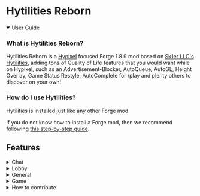 # Hytilities Reborn

<details open>
  <summary>User Guide</summary>

### What is Hytilities Reborn?
Hytilities Reborn is a [Hypixel](https://hypixel.net) focused Forge 1.8.9 mod based on [Sk1er LLC's Hytilities](https://github.com/Sk1erLLC/Hytilities), adding tons of Quality of Life features that
you would want while on Hypixel, such as an Advertisement-Blocker, AutoQueue, AutoGL, Height Overlay, Game Status Restyle, AutoComplete for /play and plenty others to discover on your own! 

### How do I use Hytilities?
Hytilities is installed just like any other Forge mod.

If you do not know how to install a Forge mod, then we recommend following [this step-by-step guide](https://github.com/LizzyMaybeDev/Introduction-to-modding-mc "Credits: LizzyMaybeDev").
## Features
<details>
 <summary>Chat</summary>

## Chat
- **Autocomplete /play Commands** - Allows tab completion of /play commands.
- **Guild Welcome Message** - Send a friendly welcome message when a player joins your guild.
- **Chat Swapper** - Automatically change back to a selected channel when leaving a party.
- **Chat Swapper Channel** - The channel to return to when leaving a party. Requires Chat Swapper.
- **Remove All Chat Message** - Hide the "You are now in the ALL channel" message when auto-switching.
- **Game Status Restyle** - Replace common game status messages with a new style.
- **Player Count Before Player Name** - Put the player count before the player name in game join/leave messages.
- **Player Count On Player Leave** - Include the player count when players leave.
- **Player Count Padding** - Place zeros at the beginning of the player count to align with the max player count.
- **Short Channel Names** - Abbreviate channel names.
- **Shout Cooldown** - Show the amount of time remaining until /shout can be reused.
- **Player Adblocker** - Remove spam messages from players, usually advertising something.
- **Trim Line Separators** - Prevent separators from overflowing onto the next chat line.
- **Remove Automatically Activated Quest Messages** - 
- **Remove Lobby Statuses** - Remove lobby join messages from chat.
- **Limbo /play Helper** - When a /play command is run in Limbo, this runs /l first and then the command.
- **Show Personal Mystery Box Rewards** - Remove others mystery box messages from chat.
- **Remove Soul Well Announcements** - Remove soul well announcements from chat.
- **Remove Game Announcements** - Remove game announcements from chat.
- **Remove Hype Limit Reminder** - Remove Hype limit reminders from chat.
- **Remove Bedwars Advertisements** - Remove player messages asking to join BedWars parties.
- **Remove Friend/guild Statuses** - Remove join/quit messages from friend/guild members.
- **Remove Guild Motd** - Remove the guild Message Of The Day.
- **Remove Chat Emojis** - Remove MVP++ chat emo.jis.
- **Remove Server Connected Messages** - Remove server connection messages. 
- **Remove Automatically Activated Quest Messages** - Remove automatically activated quest messages.
- **White Chat** - Make nons chat messages appear as the normal chat message color.
- **White Private Messages** - Make private messages appear as the normal chat message color.
- **Cleaner Game Start Counter** - Compacts game start announcements.
- **Remove Curse Of Spam Messages** - Hides the constant spam of kali's curse of spam.
- **Remove Gifts Message** - Removes the gifts messages.
- **Thank Watchdog** - Compliment Watchdog when someone is banned, or a Watchdog announcement is sent.
</details>
<details>
  <summary>Lobby</summary>

# Lobby
- **Hide Lobby Npcs** - Hide NPCS in the lobby.
- **Hide Lobby Bossbars** - Hide the bossbar in the lobby.
- **Mystery Box Star** - Shows what star a mystery box is in the Mystery Box Vault, Orange stars are special boxes.
- **Limbo Limiter** - While in Limbo, limit your framerate to 15 to reduce the load of the game on your computer.
</details>
<details>
  <summary>General</summary>
  
# General
- **Hide Npcs In Tab** - Prevent NPCS from showing up in tab.
- **Hide Player Ranks In Tab** - Prevent player ranks from showing up in tab.
- **Cleaner Tab In Skyblock** - Doesn't render player heads or ping for tab entries that aren't players in Skyblock.
- **Hide Ping In Tab** - Prevent ping from showing up in tab while playing games, since the value is misleading. Ping will remain visible in lobbies.
- **Auto Start** - Join Hypixel immediately once the client has loaded to the main menu.
- **Hide Guild Tags In Tab** - Prevent Guild tags from showing up in tab.
- **Broadcast Achievements** - Announce in Guild chat when you get an achievement.
- **Broadcast Levelup** - Announce in Guild chat when you level up.
- **Auto Queue** - Automatically queues for another game once you die.
- **Auto Queue Delay** - Delays the execution of Auto Queue. (The measurement is in seconds)
</details>
<details>
  <summary>Game</summary>

# Game
- **Mute Housing Music** - Prevent the Housing songs from being heard. 
- **Hide Armour** - Hide armour in games where armor is always the same.
- **Hardcore Hearts** - When your bed is broken/wither is killed in Bedwars/The Walls, set the heart style to Hardcore.
- **Pit Lag Reducer** - Hide entities at spawn while you are in the PVP area.
- **Game Countdown Timer** - Hide the displayed title text when a game is about to begin.
</details>
  
</details>
<details>
  <summary>How to contribute</summary>

## Contribution
### How can I contribute to Hytilities?
You can contribute to Hytilities by following the instructions below. Basic knowledge of git is required.

#### Setup - IntelliJ
Press the green "Code" button.

![GitHub Code button](.github/code_button.png)

Depending on how your Git is set up/you want to clone, you will click on either HTTPS, SSH, or GitHub CLI,
then press the clipboard button beside the link.

![GitHub HTTPS Clone](.github/https_clone.png) ![GitHub SSH Clone](.github/ssh_clone.png) ![GitHub CLI Clone](.github/cli_clone.png)

Open your preferred IDE, in this example we will be using [IntelliJ](https://www.jetbrains.com/idea/).
You can choose the "Community" tab if you do not already own the Ultimate version.

<!--- todo: include images here instead of a lot of text. i don't have ij 2020.2 currently, and the context menu on 2020.3 eap is incredibly different. -->
On IntelliJ's main menu, press the button that says "Check out from Version Control", click "GitHub", 
and paste the URL to the "Git Repository URL" text field. If you want to change the directory it will be cloned to, 
change the "Parent Directory" text field. Once you are done changing where you want it to be, click "Clone", 
then wait for it to finish. Once prompted with "You have checked out an IDEA project file: [file location]. Would you like to open it?", 
press the "Yes" button.

Once it is done cloning, click on the Gradle tab on the very right sidebar.

![IntelliJ Gradle tab](.github/gradle_tab.png)

Once that is open, click the dropdown beside the Tasks folder.

![Gradle Tasks directory](.github/tasks.png)

Then click the `forgegradle` directory dropdown.

![ForgeGradle directory](.github/forgegradle.png)

Then proceed to double-click the `setupDecompWorkspace` task. This may take a few minutes.

![setupDecompWorkspace task](.github/setupDecompWorkspace.png)

Once that is complete, you will want to click on this button in the top left of the Gradle tab.

![Refresh Gradle button](.github/refresh_gradle.png)

Once the project is done refreshing, you will want to run the `genIntellijRuns` task.

![genIntellijRuns task](.github/genIntellijRuns.png)

Once that task is complete, you can start Minecraft by clicking on this dropdown in the top right, usually saying Minecraft Client.

![Minecraft Client](.github/minecraft_client.png)

Click the `Edit Configurations...` button.

![Edit Configurations](.github/edit_configurations.png)

Click on `Minecraft Client`.

![Minecraft Client](.github/minecraft_client2.png)

Ensure that the classpath is set to `Hytilities.main`. If it is not, select the drop down and set it.

![Classpath](.github/classpath.png)

If you want to be able to play Multiplayer, you'll need to log in. To do this, append to the `Program Arguments` field `--username <email> --password <password>` where `<email>` is your email (or your account name if you have an unmigrated account) and `<password>` is your password. 

![Login](.github/account.png)

Apply and save your changes.

![Apply](.github/apply.png)
![Save Changes](.github/save_changes.png)

You should now be able to run Hytilities in the dev workspace.

![Run](.github/run.png)

If you want to compile, then you must simply run `Tasks > build > build`.

![Compile](.github/build.png)

#### Setup - Terminal

*Note that while you can launch the game from the Terminal, you cannot login, so playing on Hypixel in the development environment is impossible.*

As with many GitHub projects, Hytilities is rather simple to set up in the Terminal. 

Click the green code button.

![GitHub Code button](.github/code_button.png)

Depending on how your Git is set up/you want to clone, you will click on either HTTPS, SSH, or GitHub CLI,
then press the clipboard button beside the link.

![GitHub HTTPS Clone](.github/https_clone.png) ![GitHub SSH Clone](.github/ssh_clone.png) ![GitHub CLI Clone](.github/cli_clone.png)

Go to your terminal, and type `git clone `, paste in the URL you copied, and hit enter.

![Git Clone](.github/clone.png)

Enter the Hytilities directory. From here, what you do depends on your OS. This guide will use Linux, however the process is only slightly different on Windows. Instead of doing `./gradlew ...`, you do `gradlew ...`. If you are a Windows user, when copy and pasting commands from here, omit the `./`.

Type `./gradlew setupDecompWorkspace`. This may take several minutes. It should say `BUILD SUCCESSFUL` once finished.

Now, you can edit the files as you would any other project, such as with a Terminal editor like vim. To compile, run `./gradlew build`. They will be in the `build/libs` folder. To launch the game, run `./gradlew runClient`.
</details>

